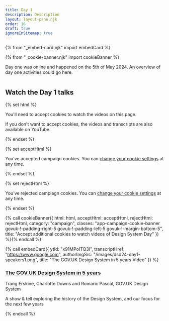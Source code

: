 ```yaml
---
title: Day 1
description: Description
layout: layout-pane.njk
order: 16
draft: true
ignoreInSitemap: true
---
```


{% from "_embed-card.njk" import embedCard %}

{% from "_cookie-banner.njk" import cookieBanner %}

<p class="govuk-body-l">
  Day one was online and happened on the 5th of May 2024. An overview of day one activities could go here.
</p>

<img class="app-image--no-border govuk-!-margin-bottom-9" src="/images/dsd24-24.svg" alt="" role="presentation">

## Watch the Day 1 talks

{% set html %}

  <p class="govuk-body">You'll need to accept cookies to watch the videos on this page.</p>
  <p class="govuk-body">If you don't want to accept cookies, the videos and transcripts are also available on YouTube.</p>
{% endset %}

{% set acceptHtml %}

  <p class="govuk-body">You’ve accepted campaign cookies. You can <a class="govuk-link" href="/cookies/">change your cookie settings</a> at any time.</p>
{% endset %}

{% set rejectHtml %}

  <p class="govuk-body">You’ve rejected campiagn cookies. You can <a class="govuk-link" href="/cookies/">change your cookie settings</a> at any time.</p>
{% endset %}

{% call cookieBanner({
  html: html,
  acceptHtml: acceptHtml,
  rejectHtml: rejectHtml,
  category: "campaign",
  classes: "app-campaign-cookie-banner govuk-!-padding-right-5 govuk-!-padding-left-5 govuk-!-margin-bottom-5",
  title: "Accept additional cookies to watch videos of Design System Day"
}) %}{% endcall %}

{% call embedCard({
  ytId: "x91MPoITQ3I",
  transcriptHref: "https://www.google.com",
  authorImgSrc: "/images/dsd24-day1-speakers1.png",
  title: "The GOV.UK Design System in 5 years Video"
}) %}

  <h3><a href="#">The GOV.UK Design System in 5 years</a></h3>
  <p>Trang Erskine, Charlotte Downs and Romaric Pascal, GOV.UK Design System</p>
  <p>A show &amp; tell exploring the history of the Design System, and our focus for the next few years</p>
{% endcall %}
